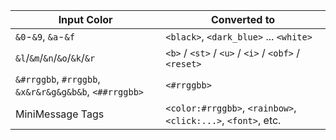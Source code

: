 | **Input Color**                                      | **Converted to**                                              |  
|-------------------------------------------------------|---------------------------------------------------------------|  
| `&0`-`&9`, `&a`-`&f`                                  | `<black>`, `<dark_blue>` ... `<white>`                        |  
| `&l`/`&m`/`&n`/`&o`/`&k`/`&r`                         | `<b>` / `<st>` / `<u>` / `<i>` / `<obf>` / `<reset>`          |  
| `&#rrggbb`, `#rrggbb`, `&x&r&r&g&g&b&b`, `<##rrggbb>` | `<#rrggbb>`                                                   |
| MiniMessage Tags                                      | `<color:#rrggbb>`, `<rainbow>`, `<click:...>`, `<font>`, etc. |